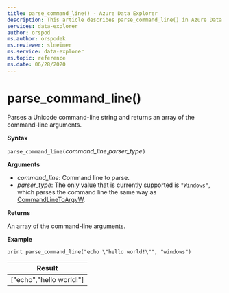 ```yaml
---
title: parse_command_line() - Azure Data Explorer
description: This article describes parse_command_line() in Azure Data Explorer.
services: data-explorer
author: orspod
ms.author: orspodek
ms.reviewer: slneimer
ms.service: data-explorer
ms.topic: reference
ms.date: 06/28/2020
---
```

# parse_command_line()

Parses a Unicode command-line string and returns an array of the command-line arguments.

**Syntax**

`parse_command_line(`*command_line*,*parser_type*`)`

**Arguments**

* *command_line*: Command line to parse.
* *parser_type*: The only value that is currently supported is `"Windows"`, which parses the command line the same way as [CommandLineToArgvW](https://docs.microsoft.com/windows/win32/api/shellapi/nf-shellapi-commandlinetoargvw).

**Returns**

An array of the command-line arguments.

**Example**

<!-- csl: https://help.kusto.windows.net:443/Samples -->
```kusto
print parse_command_line("echo \"hello world!\"", "windows")
```

|Result|
|---|
|["echo","hello world!"]|
